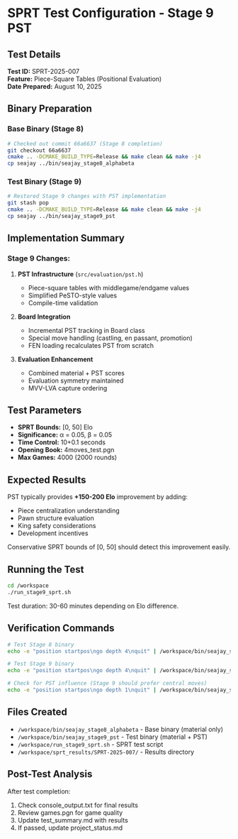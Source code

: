 # SPRT Test Configuration - Stage 9 PST

## Test Details

**Test ID:** SPRT-2025-007  
**Feature:** Piece-Square Tables (Positional Evaluation)  
**Date Prepared:** August 10, 2025  

## Binary Preparation

### Base Binary (Stage 8)
```bash
# Checked out commit 66a6637 (Stage 8 completion)
git checkout 66a6637
cmake .. -DCMAKE_BUILD_TYPE=Release && make clean && make -j4
cp seajay ../bin/seajay_stage8_alphabeta
```

### Test Binary (Stage 9)
```bash
# Restored Stage 9 changes with PST implementation
git stash pop
cmake .. -DCMAKE_BUILD_TYPE=Release && make clean && make -j4
cp seajay ../bin/seajay_stage9_pst
```

## Implementation Summary

### Stage 9 Changes:
1. **PST Infrastructure** (`src/evaluation/pst.h`)
   - Piece-square tables with middlegame/endgame values
   - Simplified PeSTO-style values
   - Compile-time validation

2. **Board Integration**
   - Incremental PST tracking in Board class
   - Special move handling (castling, en passant, promotion)
   - FEN loading recalculates PST from scratch

3. **Evaluation Enhancement**
   - Combined material + PST scores
   - Evaluation symmetry maintained
   - MVV-LVA capture ordering

## Test Parameters

- **SPRT Bounds:** [0, 50] Elo
- **Significance:** α = 0.05, β = 0.05
- **Time Control:** 10+0.1 seconds
- **Opening Book:** 4moves_test.pgn
- **Max Games:** 4000 (2000 rounds)

## Expected Results

PST typically provides **+150-200 Elo** improvement by adding:
- Piece centralization understanding
- Pawn structure evaluation
- King safety considerations
- Development incentives

Conservative SPRT bounds of [0, 50] should detect this improvement easily.

## Running the Test

```bash
cd /workspace
./run_stage9_sprt.sh
```

Test duration: 30-60 minutes depending on Elo difference.

## Verification Commands

```bash
# Test Stage 8 binary
echo -e "position startpos\ngo depth 4\nquit" | /workspace/bin/seajay_stage8_alphabeta

# Test Stage 9 binary  
echo -e "position startpos\ngo depth 4\nquit" | /workspace/bin/seajay_stage9_pst

# Check for PST influence (Stage 9 should prefer central moves)
echo -e "position startpos\ngo depth 1\nquit" | /workspace/bin/seajay_stage9_pst
```

## Files Created

- `/workspace/bin/seajay_stage8_alphabeta` - Base binary (material only)
- `/workspace/bin/seajay_stage9_pst` - Test binary (material + PST)
- `/workspace/run_stage9_sprt.sh` - SPRT test script
- `/workspace/sprt_results/SPRT-2025-007/` - Results directory

## Post-Test Analysis

After test completion:
1. Check console_output.txt for final results
2. Review games.pgn for game quality
3. Update test_summary.md with results
4. If passed, update project_status.md